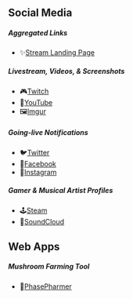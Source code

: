 ## Social Media

##### Aggregated Links
* ✨[Stream Landing Page](https://sjlink.live/hl)

##### Livestream, Videos, & Screenshots
* 🎮[Twitch](https://sjlink.live/hv)
* 🎥[YouTube](https://sjlink.live/hy)
* 🖼️[Imgur](https://sjlink.live/hm)

##### Going-live Notifications
* 🐦[Twitter](https://sjlink.live/hw)
* 📘[Facebook](https://sjlink.live/hf)
* 📸[Instagram](https://sjlink.live/hn)

##### Gamer & Musical Artist Profiles
* 🕹️[Steam](https://sjlink.live/ht)
* 🎵[SoundCloud](https://sjlink.live/hc)


## Web Apps

##### Mushroom Farming Tool
* 🍄[PhasePharmer](https://phasepharmer.app)
